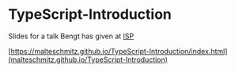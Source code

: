 # TypeScript-Introduction
Slides for a talk Bengt has given at [ISP](http://www.isp.uni-luebeck.de/)

[https://malteschmitz.github.io/TypeScript-Introduction/index.html](malteschmitz.github.io/TypeScript-Introduction)
